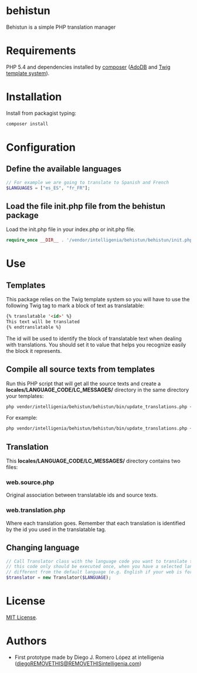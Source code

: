 # behistun
Behistun is a simple PHP translation manager

# Requirements
PHP 5.4 and dependencies installed by [composer](https://getcomposer.org/) ([AdoDB](http://adodb.org/dokuwiki/doku.php) and [Twig template system](http://twig.sensiolabs.org/)).

# Installation

Install from packagist typing:

```sh
composer install
```

# Configuration

## Define the available languages

```php
// For example we are going to translate to Spanish and French
$LANGUAGES = ["es_ES", "fr_FR"];
```

## Load the file init.php file from the behistun package

Load the init.php file in your index.php or init.php file.

```php
require_once __DIR__ . '/vendor/intelligenia/behistun/behistun/init.php';
```

# Use

## Templates

This package relies on the Twig template system so you will have to use the following Twig tag to mark a block of text as translatable:

```html
{% translatable '<id>' %}
This text will be translated
{% endtranslatable %}
```

The id will be used to identify the block of translatable text when dealing with translations. You should set it to value that helps you recognize easily the block it represents.

## Compile all source texts from templates

Run this PHP script that will get all the source texts and create a **locales/LANGUAGE_CODE/LC_MESSAGES/** directory in the same directory your templates:

```sh
php vendor/intelligenia/behistun/behistun/bin/update_translations.php <template-path> <language> [purge]
```

For example:
```sh
php vendor/intelligenia/behistun/behistun/bin/update_translations.php ~/projects/my-web/public_html/templates/ en_US
```
## Translation
This **locales/LANGUAGE_CODE/LC_MESSAGES/** directory contains two files:

### web.source.php
Original association between translatable ids and source texts.

### web.translation.php
Where each translation goes. Remember that each translation is identified by the id you used in the translatable tag.

## Changing language

```php
// Call Translator class with the language code you want to translate the texts
// this code only should be executed once, when you have a selected language that is
// different from the default language (e.g. English if your web is for English-speaking people)
$translator = new Translator($LANGUAGE);
```

# License
[MIT License](LICENSE).

# Authors
- First prototype made by Diego J. Romero López at intelligenia (diegoREMOVETHIS@REMOVETHISintelligenia.com)

